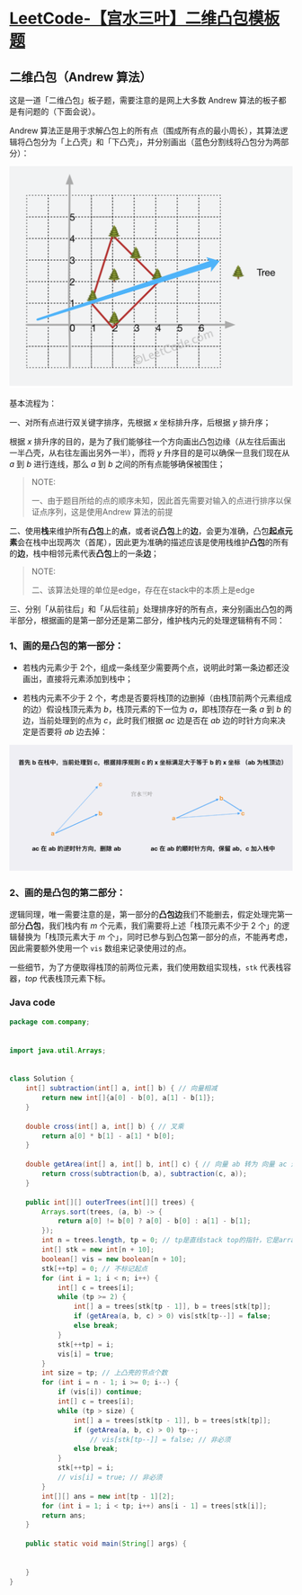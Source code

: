 # [LeetCode-【宫水三叶】二维凸包模板题](https://leetcode.cn/problems/erect-the-fence/solution/by-ac_oier-4xuu/) 

## 二维凸包（Andrew 算法）

这是一道「二维凸包」板子题，需要注意的是网上大多数 Andrew 算法的板子都是有问题的（下面会说）。

Andrew 算法正是用于求解凸包上的所有点（围成所有点的最小周长），其算法逻辑将凸包分为「上凸壳」和「下凸壳」，并分别画出（蓝色分割线将凸包分为两部分）：

![](./1650675817-tJTwGT-image.png)



基本流程为：

一、对所有点进行双关键字排序，先根据 *x* 坐标排升序，后根据 *y* 排升序；

根据 *x* 排升序的目的，是为了我们能够往一个方向画出凸包边缘（从左往后画出一半凸壳，从右往左画出另外一半），而将 *y* 升序目的是可以确保一旦我们现在从 *a* 到 *b* 进行连线，那么 *a* 到 *b* 之间的所有点能够确保被围住；

> NOTE:
>
> 一、由于题目所给的点的顺序未知，因此首先需要对输入的点进行排序以保证点序列，这是使用Andrew 算法的前提

二、使用**栈**来维护所有**凸包**上的**点**，或者说**凸包**上的**边**，会更为准确，凸包**起点元素**会在栈中出现两次（首尾），因此更为准确的描述应该是使用栈维护**凸包**的所有的**边**，栈中相邻元素代表**凸包**上的一条**边**；

> NOTE:
>
> 二、该算法处理的单位是edge，存在在stack中的本质上是edge

三、分别「从前往后」和「从后往前」处理排序好的所有点，来分别画出凸包的两半部分，根据画的是第一部分还是第二部分，维护栈内元的处理逻辑稍有不同：

### 1、**画的是凸包的第一部分：**

- 若栈内元素少于 $2$个，组成一条线至少需要两个点，说明此时第一条边都还没画出，直接将元素添加到栈中；

- 若栈内元素不少于 $2$ 个，考虑是否要将栈顶的边删掉（由栈顶前两个元素组成的边）假设栈顶元素为 $b$，栈顶元素的下一位为 $a$，即栈顶存在一条 $a$ 到 $b$ 的边，当前处理到的点为 $c$，此时我们根据 $ac$ 边是否在 $ab$ 边的时针方向来决定是否要将 $ab$ 边去掉：

  

![](./1650678200-VMOiaM-image.png)



### 2、**画的是凸包的第二部分：**

逻辑同理，唯一需要注意的是，第一部分的**凸包边**我们不能删去，假定处理完第一部分**凸包**，我们栈内有 *m* 个元素，我们需要将上述「栈顶元素不少于 2 个」的逻辑替换为「栈顶元素大于 *m* 个」，同时已参与到凸包第一部分的点，不能再考虑，因此需要额外使用一个 
`vis` 数组来记录使用过的点。

一些细节，为了方便取得栈顶的前两位元素，我们使用数组实现栈，`stk` 代表栈容器，*top* 代表栈顶元素下标。



### Java code

```java
package com.company;


import java.util.Arrays;


class Solution {
    int[] subtraction(int[] a, int[] b) { // 向量相减
        return new int[]{a[0] - b[0], a[1] - b[1]};
    }

    double cross(int[] a, int[] b) { // 叉乘
        return a[0] * b[1] - a[1] * b[0];
    }

    double getArea(int[] a, int[] b, int[] c) { // 向量 ab 转为 向量 ac 过程中扫过的面积
        return cross(subtraction(b, a), subtraction(c, a));
    }

    public int[][] outerTrees(int[][] trees) {
        Arrays.sort(trees, (a, b) -> {
            return a[0] != b[0] ? a[0] - b[0] : a[1] - b[1];
        });
        int n = trees.length, tp = 0; // tp是直线stack top的指针，它是array as stack的辅助
        int[] stk = new int[n + 10];
        boolean[] vis = new boolean[n + 10];
        stk[++tp] = 0; // 不标记起点
        for (int i = 1; i < n; i++) {
            int[] c = trees[i];
            while (tp >= 2) {
                int[] a = trees[stk[tp - 1]], b = trees[stk[tp]];
                if (getArea(a, b, c) > 0) vis[stk[tp--]] = false;
                else break;
            }
            stk[++tp] = i;
            vis[i] = true;
        }
        int size = tp; // 上凸壳的节点个数
        for (int i = n - 1; i >= 0; i--) {
            if (vis[i]) continue;
            int[] c = trees[i];
            while (tp > size) {
                int[] a = trees[stk[tp - 1]], b = trees[stk[tp]];
                if (getArea(a, b, c) > 0) tp--;
                    // vis[stk[tp--]] = false; // 非必须
                else break;
            }
            stk[++tp] = i;
            // vis[i] = true; // 非必须
        }
        int[][] ans = new int[tp - 1][2];
        for (int i = 1; i < tp; i++) ans[i - 1] = trees[stk[i]];
        return ans;
    }

    public static void main(String[] args) {


    }
}

```






